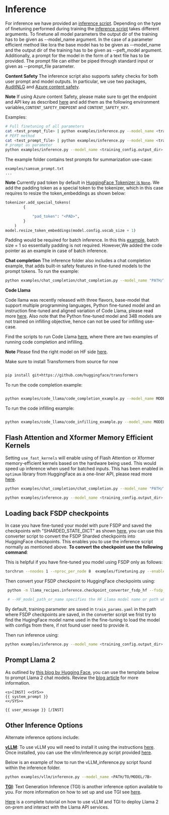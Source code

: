 # Inference

For inference we have provided an [inference script](../examples/inference.py). Depending on the type of finetuning performed during training the [inference script](../examples/inference.py) takes different arguments.
To finetune all model parameters the output dir of the training has to be given as --model_name argument.
In the case of a parameter efficient method like lora the base model has to be given as --model_name and the output dir of the training has to be given as --peft_model argument.
Additionally, a prompt for the model in the form of a text file has to be provided. The prompt file can either be piped through standard input or given as --prompt_file parameter.

**Content Safety**
The inference script also supports safety checks for both user prompt and model outputs. In particular, we use two packages, [AuditNLG](https://github.com/salesforce/AuditNLG/tree/main) and [Azure content safety](https://pypi.org/project/azure-ai-contentsafety/1.0.0b1/).

**Note**
If using Azure content Safety, please make sure to get the endpoint and API key as described [here](https://pypi.org/project/azure-ai-contentsafety/1.0.0b1/) and add them as  the following environment variables,`CONTENT_SAFETY_ENDPOINT` and `CONTENT_SAFETY_KEY`.

Examples:

 ```bash
# Full finetuning of all parameters
cat <test_prompt_file> | python examples/inference.py --model_name <training_config.output_dir> --use_auditnlg
# PEFT method
cat <test_prompt_file> | python examples/inference.py --model_name <training_config.model_name> --peft_model <training_config.output_dir> --use_auditnlg
# prompt as parameter
python examples/inference.py --model_name <training_config.output_dir> --prompt_file <test_prompt_file> --use_auditnlg
 ```
The example folder contains test prompts for summarization use-case:
```
examples/samsum_prompt.txt
...
```

**Note**
Currently pad token by default in [HuggingFace Tokenizer is `None`](https://github.com/huggingface/transformers/blob/main/src/transformers/models/llama/tokenization_llama.py#L110). We add the padding token as a special token to the tokenizer, which in this case requires to resize the token_embeddings as shown below:

```python
tokenizer.add_special_tokens(
        {

            "pad_token": "<PAD>",
        }
    )
model.resize_token_embeddings(model.config.vocab_size + 1)
```
Padding would be required for batch inference. In this this [example](../examples/inference.py), batch size = 1 so essentially padding is not required. However,We added the code pointer as an example in case of batch inference.

**Chat completion**
The inference folder also includes a chat completion example, that adds built-in safety features in fine-tuned models to the prompt tokens. To run the example:

```bash
python examples/chat_completion/chat_completion.py --model_name "PATH/TO/MODEL/7B/" --prompt_file examples/chat_completion/chats.json  --quantization --use_auditnlg

```
**Code Llama**

Code llama was recently released with three flavors, base-model that support multiple programming languages, Python fine-tuned model and an instruction fine-tuned and aligned variation of Code Llama, please read more [here](https://ai.meta.com/blog/code-llama-large-language-model-coding/). Also note that the Python fine-tuned model and 34B models are not trained on infilling objective, hence can not be used for infilling use-case.

Find the scripts to run Code Llama [here](../examples/code_llama/), where there are two examples of running code completion and infilling.

**Note** Please find the right model on HF side [here](https://huggingface.co/codellama). 

Make sure to install Transformers from source for now

```bash

pip install git+https://github.com/huggingface/transformers

```

To run the code completion example:

```bash

python examples/code_llama/code_completion_example.py --model_name MODEL_NAME  --prompt_file examples/code_llama/code_completion_prompt.txt --temperature 0.2 --top_p 0.9

```

To run the code infilling example:

```bash

python examples/code_llama/code_infilling_example.py --model_name MODEL_NAME --prompt_file examples/code_llama/code_infilling_prompt.txt --temperature 0.2 --top_p 0.9

```

## Flash Attention and Xformer Memory Efficient Kernels

Setting `use_fast_kernels` will enable using of Flash Attention or Xformer memory-efficient kernels based on the hardware being used. This would speed up inference when used for batched inputs. This has been enabled in `optimum` library from HuggingFace as a one-liner API, please read more [here](https://pytorch.org/blog/out-of-the-box-acceleration/).

```bash
python examples/chat_completion/chat_completion.py --model_name "PATH/TO/MODEL/7B/" --prompt_file examples/chat_completion/chats.json  --quantization --use_auditnlg --use_fast_kernels

python examples/inference.py --model_name <training_config.output_dir> --peft_model <training_config.output_dir> --prompt_file <test_prompt_file> --use_auditnlg --use_fast_kernels

```

## Loading back FSDP checkpoints

In case you have fine-tuned your model with pure FSDP and saved the checkpoints with "SHARDED_STATE_DICT" as shown [here](../src/llama_recipes/configs/fsdp.py), you can use this converter script to convert the FSDP Sharded checkpoints into HuggingFace checkpoints. This enables you to use the inference script normally as mentioned above.
**To convert the checkpoint use the following command**:

This is helpful if you have fine-tuned you model using FSDP only as follows:

```bash
torchrun --nnodes 1 --nproc_per_node 8  examples/finetuning.py --enable_fsdp --model_name /patht_of_model_folder/7B --dist_checkpoint_root_folder model_checkpoints --dist_checkpoint_folder fine-tuned --pure_bf16
```
Then convert your FSDP checkpoint to HuggingFace checkpoints using:
```bash
 python -m llama_recipes.inference.checkpoint_converter_fsdp_hf --fsdp_checkpoint_path  PATH/to/FSDP/Checkpoints --consolidated_model_path PATH/to/save/checkpoints --HF_model_path_or_name PATH/or/HF/model_name

 # --HF_model_path_or_name specifies the HF Llama model name or path where it has config.json and tokenizer.json
 ```
By default, training parameter are saved in `train_params.yaml` in the path where FSDP checkpoints are saved, in the converter script we frist try to find the HugingFace model name used in the fine-tuning to load the model with configs from there, if not found user need to provide it.

Then run inference using:

```bash
python examples/inference.py --model_name <training_config.output_dir> --prompt_file <test_prompt_file> 

```

## Prompt Llama 2

As outlined by [this blog by Hugging Face](https://huggingface.co/blog/llama2#how-to-prompt-llama-2), you can use the template below to prompt Llama 2 chat models. Review the [blog article](https://huggingface.co/blog/llama2#how-to-prompt-llama-2) for more information.

```
<s>[INST] <<SYS>>
{{ system_prompt }}
<</SYS>>

{{ user_message }} [/INST]

```

## Other Inference Options

Alternate inference options include:

[**vLLM**](https://vllm.readthedocs.io/en/latest/getting_started/quickstart.html):
To use vLLM you will need to install it using the instructions [here](https://vllm.readthedocs.io/en/latest/getting_started/installation.html#installation).
Once installed, you can use the vllm/inference.py script provided [here](../examples/vllm/inference.py).

Below is an example of how to run the vLLM_inference.py script found within the inference folder.

``` bash
python examples/vllm/inference.py --model_name <PATH/TO/MODEL/7B>
```

[**TGI**](https://github.com/huggingface/text-generation-inference): Text Generation Inference (TGI) is another inference option available to you. For more information on how to set up and use TGI see [here](../examples/hf_text_generation_inference/README.md).

[Here](../demo_apps/llama-on-prem.md) is a complete tutorial on how to use vLLM and TGI to deploy Llama 2 on-prem and interact with the Llama API services.
